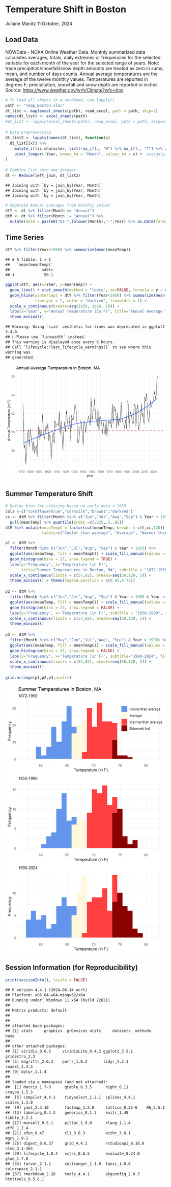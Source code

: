 Temperature Shift in Boston
================
Juliane Manitz
11 October, 2024

## Load Data

NOWData - NOAA Online Weather Data. Monthly summarized data calculates
averages, totals, daily extremes or frequencies for the selected
variable for each month of the year for the selected range of years.
Note: trace precipition/snowfall/snow depth amounts are treated as zero
in sums, mean, and number of days counts. Annual average temperatures
are the average of the twelve monthly values. Temperatures are reported
in degrees F; precipitation, snowfall and snow depth are reported in
inches. Source: <https://www.weather.gov/wrh/Climate?wfo=box>

``` r
# To load all sheets in a workbook, use lapply()
path <- "Temp_Boston.xlsx"
dt_list <- map(excel_sheets(path), read_excel, path = path, skip=2)
names(dt_list) <- excel_sheets(path)
#dt_list <- lapply(excel_sheets(path), read_excel, path = path, skip=2)

# Data preprocessing
dt_list2 <- lapply(names(dt_list), function(x)
  dt_list[[x]] %>%  
    mutate_if(is.character, list(~na_if(., "M") %>% na_if(., "T") %>% as.numeric)) %>%
    pivot_longer(-Year, names_to = "Month", values_to = x) #  assign(x, df_list[[x]], envir = .GlobalEnv)
)

# Combine list into one dataset
dt <- Reduce(left_join, dt_list2)
```

    ## Joining with `by = join_by(Year, Month)`
    ## Joining with `by = join_by(Year, Month)`
    ## Joining with `by = join_by(Year, Month)`

``` r
# Separate Annual averages from monthly values
dtY <- dt %>% filter(Month == "Annual")
dtM <- dt %>% filter(Month != "Annual") %>% 
  mutate(date = paste0("01-",tolower(Month),"-",Year) %>% as.Date(format = "%d-%b-%Y"))
```

## Time Series

``` r
dtY %>% filter(Year<1950) %>% summarize(mean(meanTemp))
```

    ## # A tibble: 1 × 1
    ##   `mean(meanTemp)`
    ##              <dbl>
    ## 1             50.1

``` r
ggplot(dtY, aes(x=Year, y=meanTemp)) +
  geom_line() + stat_smooth(method = "loess", se=FALSE, formula = y ~ x, size = 1) +
  geom_hline(yintercept = dtY %>% filter(Year<1950) %>% summarize(mean(meanTemp)) %>% pull(), 
             linetype = 2, color = "darkred", linewidth = 1) + 
  scale_x_continuous(breaks=seq(1850, 2020, 10)) + 
  labs(x="year", y="Annual Temperature (in F)", title="Annual Average Temperature in Boston, MA") +
  theme_minimal()
```

    ## Warning: Using `size` aesthetic for lines was deprecated in ggplot2 3.4.0.
    ## ℹ Please use `linewidth` instead.
    ## This warning is displayed once every 8 hours.
    ## Call `lifecycle::last_lifecycle_warnings()` to see where this warning was
    ## generated.

![](temp241011_files/figure-gfm/unnamed-chunk-2-1.png)<!-- -->

## Summer Temperature Shift

``` r
# Define bins for coloring based on early data < 1950
cols <-c("cornflowerblue","cornsilk","brown1","darkred") 
cc <- dtM %>% filter(Month %in% c("Jun","Jul","Aug","Sep") & Year < 1950) %>% 
  pull(meanTemp) %>% quantile(probs =c(.325,.5,.95))
dtM %<>% mutate(meanTempC = factor(cut(meanTemp, breaks = c(0,cc,120)), 
                labels=c("Cooler than average", "Average", "Warmer than average", "Extremely hot")))
```

``` r
p1 <- dtM %>% 
  filter(Month %in% c("Jun","Jul","Aug", "Sep") & Year < 1950) %>% 
  ggplot(aes(meanTemp, fill = meanTempC)) + scale_fill_manual(values = cols) + 
  geom_histogram(bins = 27, show.legend = TRUE) +
  labs(y="Frequency", x="Temperature (in F)", 
       title="Summer Temperatures in Boston, MA", subtitle = "1872-1950", fill="") +
  scale_x_continuous(limits = c(57,82), breaks=seq(50,120, 5)) + 
  theme_minimal() + theme(legend.position = c(0.85,0.75))

p2 <- dtM %>% 
  filter(Month %in% c("Jun","Jul","Aug", "Sep") & Year < 1990 & Year > 1950) %>% 
  ggplot(aes(meanTemp, fill = meanTempC)) + scale_fill_manual(values = cols) + 
  geom_histogram(bins = 27, show.legend = FALSE) +
  labs(y="Frequency", x="Temperature (in F)", subtitle = "1950-1990", fill="") +
  scale_x_continuous(limits = c(57,82), breaks=seq(50,120, 5)) + 
  theme_minimal() 

p3 <- dtM %>% 
  filter(Month %in% c("May","Jun","Jul","Aug", "Sep") & Year > 1990) %>% 
  ggplot(aes(meanTemp, fill = meanTempC)) + scale_fill_manual(values = cols) + 
  geom_histogram(bins = 27, show.legend = FALSE) +
  labs(y="Frequency", x="Temperature (in F)", subtitle="1990-2024", fill="") +
  scale_x_continuous(limits = c(57,82), breaks=seq(50,120, 5)) + 
  theme_minimal() 

grid.arrange(p1,p2,p3,ncol=1)
```

![](temp241011_files/figure-gfm/unnamed-chunk-4-1.png)<!-- -->

## Session Information (for Reproducibility)

``` r
print(sessionInfo(), locale = FALSE)
```

    ## R version 4.4.1 (2024-06-14 ucrt)
    ## Platform: x86_64-w64-mingw32/x64
    ## Running under: Windows 11 x64 (build 22621)
    ## 
    ## Matrix products: default
    ## 
    ## 
    ## attached base packages:
    ## [1] stats     graphics  grDevices utils     datasets  methods   base     
    ## 
    ## other attached packages:
    ## [1] viridis_0.6.5     viridisLite_0.4.2 ggplot2_3.5.1     gridExtra_2.3    
    ## [5] magrittr_2.0.3    purrr_1.0.2       tidyr_1.3.1       readxl_1.4.3     
    ## [9] dplyr_1.1.4      
    ## 
    ## loaded via a namespace (and not attached):
    ##  [1] Matrix_1.7-0      gtable_0.3.5      highr_0.11        crayon_1.5.3     
    ##  [5] compiler_4.4.1    tidyselect_1.2.1  splines_4.4.1     scales_1.3.0     
    ##  [9] yaml_2.3.10       fastmap_1.2.0     lattice_0.22-6    R6_2.5.1         
    ## [13] labeling_0.4.3    generics_0.1.3    knitr_1.48        tibble_3.2.1     
    ## [17] munsell_0.5.1     pillar_1.9.0      rlang_1.1.4       utf8_1.2.4       
    ## [21] xfun_0.47         cli_3.6.3         withr_3.0.1       mgcv_1.9-1       
    ## [25] digest_0.6.37     grid_4.4.1        rstudioapi_0.16.0 nlme_3.1-164     
    ## [29] lifecycle_1.0.4   vctrs_0.6.5       evaluate_0.24.0   glue_1.7.0       
    ## [33] farver_2.1.2      cellranger_1.1.0  fansi_1.0.6       colorspace_2.1-1 
    ## [37] rmarkdown_2.28    tools_4.4.1       pkgconfig_2.0.3   htmltools_0.5.8.1
